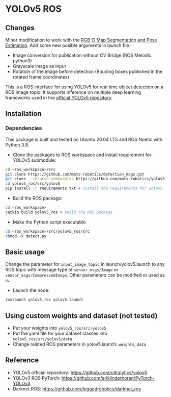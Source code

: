 # YOLOv5 ROS

## Changes
Minor modification to work with the [RGB-D Map Segmentation and Pose Estimation](https://github.com/sugnite/RGB-D-Map-Segmentation-and-Pose-Estimation).
Add some new posible arguments in launch file :

- Image conversion for publication without CV Bridge (ROS Melodic python3)
- Grayscale image as input
- Rotation of the image before detection (Bouding boxes published in the rotated frame coordinates)

This is a ROS interface for using YOLOv5 for real time object detection on a ROS image topic. It supports inference on multiple deep learning frameworks used in the [official YOLOv5 repository](https://github.com/ultralytics/yolov5).

## Installation

### Dependencies
This package is built and tested on Ubuntu 20.04 LTS and ROS Noetic with Python 3.8.

* Clone the packages to ROS workspace and install requirement for YOLOv5 submodule:
```bash
cd <ros_workspace>/src
git clone https://github.com/mats-robotics/detection_msgs.git
git clone --recurse-submodules https://github.com/mats-robotics/yolov5_ros.git 
cd yolov5_ros/src/yolov5
pip install -r requirements.txt # install the requirements for yolov5
```
* Build the ROS package:
```bash
cd <ros_workspace>
catkin build yolov5_ros # build the ROS package
```
* Make the Python script executable 
```bash
cd <ros_workspace>/src/yolov5_ros/src
chmod +x detect.py
```

## Basic usage
Change the parameter for `input_image_topic` in launch/yolov5.launch to any ROS topic with message type of `sensor_msgs/Image` or `sensor_msgs/CompressedImage`. Other parameters can be modified or used as is.

* Launch the node:
```bash
roslaunch yolov5_ros yolov5.launch
```

## Using custom weights and dataset (not tested)
* Put your weights into `yolov5_ros/src/yolov5`
* Put the yaml file for your dataset classes into `yolov5_ros/src/yolov5/data`
* Change related ROS parameters in yolov5.launch: `weights`,  `data`

## Reference
* YOLOv5 official repository: https://github.com/ultralytics/yolov5
* YOLOv3 ROS PyTorch: https://github.com/eriklindernoren/PyTorch-YOLOv3
* Darknet ROS: https://github.com/leggedrobotics/darknet_ros
